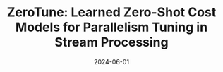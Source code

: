 ---
title: "ZeroTune: Learned Zero-Shot Cost Models for Parallelism Tuning in Stream Processing"
collection: publications
category: conferences
permalink: /publication/2024-zerotune
#excerpt: 'This paper is about the number 1. 📄 [PDF](http://academicpages.github.io/files/paper1.pdf) | 📚 [BibTeX](http://academicpages.github.io/files/bibtex1.bib)'
date: 2024-06-01
#venue: 'ICDE 2024'
#slidesurl: 'http://pratyushagnihotri.github.io/files/slides1.pdf'
paperurl: 'https://www.kom.tu-darmstadt.de/assets/d92de053-a9be-4273-97de-9cc699f53827/AKSHBL24.pdf'
bibtexurl: 'https://ieeexplore.ieee.org/document/10598043'
citation: '<b>Agnihotri, Pratyush</b> and Koldehofe, Boris and Stiegele, Paul and Heinrich, Roman and Binnig, Carsten and Luthra, Manisha. (2024). &quot;ZeroTune: Learned Zero-Shot Cost Models for Parallelism Tuning in Stream Processing.&quot; <i>ICDE 2024</i>.'


---